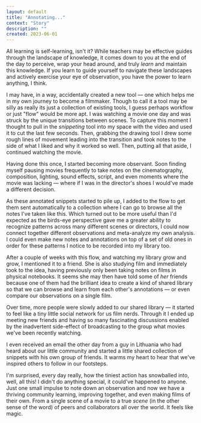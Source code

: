 ```yaml
---
layout: default
title: "Annotating..."
context: "Story"
description: ""
created: 2023-06-01
---
```


All learning is self-learning, isn't it? While teachers may be effective guides through the landscape of knowledge, it comes down to you at the end of the day to perceive, wrap your head around, and truly *learn* and maintain this knowledge. If you learn to guide yourself to navigate these landscapes and actively exercise your eye of observation, you have the power to learn anything, I think.

I may have, in a way, accidentally created a new tool — one which helps me in my own journey to become a filmmaker. Though to call it a tool may be silly as really its just a collection of existing tools, I guess perhaps workflow or just "flow" would be more apt. I was watching a movie one day and was struck by the unique transitions between scenes. To capture this moment I thought to pull in the *snippeting* tool into my space with the video and used it to cut the last few seconds. Then, grabbing the drawing tool I drew some rough lines of movement leading into the transition and took notes to the side of what I liked and why it worked so well. Then, putting all that aside, I continued watching the movie.

Having done this once, I started becoming more observant. Soon finding myself pausing movies frequently to take notes on the cinematography, composition, lighting, sound effects, script, and even moments where the movie was lacking — where if I was in the director's shoes I would've made a different decision.

As these annotated snippets started to pile up, I added to the flow to get them sent automatically to a collection where I can go to browse all the notes I've taken like this. Which turned out to be more useful than I'd expected as the birds-eye perspective gave me a greater ability to recognize patterns across many different scenes or directors, I could now connect together different observations and meta-analyze my own analysis. I could even make new notes and annotations on top of a set of old ones in order for these patterns I notice to be recorded into my library too.

After a couple of weeks with this flow, and watching my library grow and grow, I mentioned it to a friend. She is also studying film and immediately took to the idea, having previously only been taking notes on films in physical notebooks. It seems she may then have told some of *her* friends because one of them had the brilliant idea to create a kind of shared library so that we can browse and learn from each other's annotations — or even compare our observations on a single film.

Over time, more people were slowly added to our shared library — it started to feel like a tiny little social network for us film nerds. Through it I ended up meeting new friends and having so many fascinating discussions enabled by the inadvertent side-effect of broadcasting to the group what movies we've been recently watching.

I even received an email the other day from a guy in Lithuania who had heard about our little community and started a little shared collection of snippets with his own group of friends. It warms my heart to hear that we've inspired others to follow in our footsteps.

I'm surprised, every day really, how the tiniest action has snowballed into, well, all this! I didn't do anything special, it could've happened to anyone. Just one small impulse to note down an observation and now we have a thriving community learning, improving together, and even making films of their own. From a single scene of a movie to a true *scene* (in the other sense of the word) of peers and collaborators all over the world. It feels like magic.